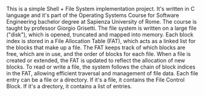 This is a simple Shell + File System implementation project. It's written in C language and it's part of the Operating Systems Course for Software Engineering bachelor degree at Sapienza University of Rome. The course is taught by professor Giorgio Grisetti.
The file system is written on a large file ("disk"), which is opened, truncated and mapped into memory.
Each block index is stored in a File Allocation Table (FAT), which acts as a linked list for the blocks that make up a file. The FAT keeps track of which blocks are free, which are in use, and the order of blocks for each file. When a file is created or extended, the FAT is updated to reflect the allocation of new blocks. To read or write a file, the system follows the chain of block indices in the FAT, allowing efficient traversal and management of file data.
Each file entry can be a file or a directory. If it's a file, it contains the File Control Block. If it's a drectory, it contains a list of entries.
